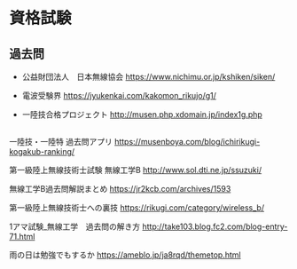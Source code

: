 # 資格試験


## 過去問
- 公益財団法人　日本無線協会
https://www.nichimu.or.jp/kshiken/siken/

- 電波受験界
https://jyukenkai.com/kakomon_rikujo/g1/

- 一陸技合格プロジェクト
http://musen.php.xdomain.jp/index1g.php

## 
一陸技・一陸特 過去問アプリ
https://musenboya.com/blog/ichirikugi-kogakub-ranking/

第一級陸上無線技術士試験 無線工学B 
http://www.sol.dti.ne.jp/ssuzuki/

無線工学B過去問解説まとめ
https://jr2kcb.com/archives/1593

第一級陸上無線技術士への裏技
https://rikugi.com/category/wireless_b/

1アマ試験_無線工学　過去問の解き方
http://take103.blog.fc2.com/blog-entry-71.html

雨の日は勉強でもするか
https://ameblo.jp/ja8rqd/themetop.html




